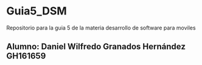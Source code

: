 # Guia5_DSM
Repositorio para la guia 5 de la materia desarrollo de software para moviles 
## Alumno: Daniel Wilfredo Granados Hernández GH161659
